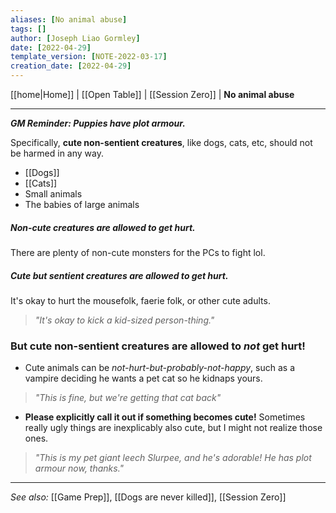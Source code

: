 ```yaml
---
aliases: [No animal abuse]
tags: []
author: [Joseph Liao Gormley]
date: [2022-04-29]
template_version: [NOTE-2022-03-17]
creation_date: [2022-04-29]
---
```

[[home|Home]] | [[Open Table]] | [[Session Zero]] | **No animal abuse**
___
***GM Reminder: Puppies have plot armour.***

Specifically, **cute non-sentient creatures**, like dogs, cats, etc, should not be harmed in any way.
- [[Dogs]]
- [[Cats]]
- Small animals
- The babies of large animals

##### *Non-cute* creatures are allowed to get hurt.
There are plenty of non-cute monsters for the PCs to fight lol.

##### Cute ***but sentient*** creatures are allowed to get hurt.
It's okay to hurt the mousefolk, faerie folk, or other cute adults.

> *"It's okay to kick a kid-sized person-thing."*

### But cute non-sentient creatures are allowed to _not_ get hurt!
- Cute animals can be *not-hurt-but-probably-not-happy*, such as a vampire deciding he wants a pet cat so he kidnaps yours.

> *"This is fine, but we're getting that cat back"*

- **Please explicitly call it out if something becomes cute!** Sometimes really ugly things are inexplicably also cute, but I might not realize those ones.

> *"This is my pet giant leech Slurpee, and he's adorable! He has plot armour now, thanks."*

___
*See also:* [[Game Prep]], [[Dogs are never killed]], [[Session Zero]]
<!-- [[Sabrina]], [[Yasien]], -->

